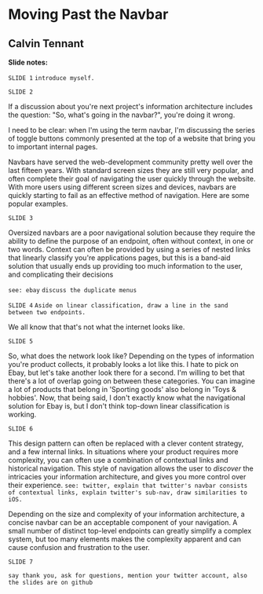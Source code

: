 Moving Past the Navbar
======================
Calvin Tennant
--------------

**Slide notes:**

`SLIDE 1`
`introduce myself.`

`SLIDE 2`

If a discussion about you're next project's information architecture includes the question: "So, what's going in the navbar?", you're doing it wrong.

I need to be clear: when I'm using the term navbar, I'm discussing the series of toggle buttons commonly presented at the top of a website that bring you to important internal pages.

Navbars have served the web-development community pretty well over the last fifteen years. With standard screen sizes they are still very popular, and often complete their goal of navigating the user quickly through the website. With more users using different screen sizes and devices, navbars are quickly starting to fail as an effective method of navigation. Here are some popular examples.

`SLIDE 3`

Oversized navbars are a poor navigational solution because they require the ability to define the purpose of an endpoint, often without context, in one or two words. Context can often be provided by using a series of nested links that linearly classify you're applications pages, but this is a band-aid solution that usually ends up providing too much information to the user, and complicating their decisions

`see: ebay` `discuss the duplicate menus`

`SLIDE 4`
`Aside on linear classification, draw a line in the sand between two endpoints.`

We all know that that's not what the internet looks like.

`SLIDE 5`

So, what does the network look like? Depending on the types of information you're product collects, it probably looks a lot like this. I hate to pick on Ebay, but let's take another look there for a second. I'm willing to bet that there's a lot of overlap going on between these categories. You can imagine a lot of products that belong in 'Sporting goods' also belong in 'Toys & hobbies'. Now, that being said, I don't exactly know what the navigational solution for Ebay is, but I don't think top-down linear classification is working.

`SLIDE 6`

This design pattern can often be replaced with a clever content strategy, and a few internal links. In situations where your product requires more complexity, you can often use a combination of contextual links and historical navigation. This style of navigation allows the user to *discover* the intricacies your information architecture, and gives you more control over their experience.
`see: twitter, explain that twitter's navbar consists of contextual links, explain twitter's sub-nav, draw similarities to iOS.`

Depending on the size and complexity of your information architecture, a concise navbar can be an acceptable component of your navigation. A small number of distinct top-level endpoints can greatly simplify a complex system, but too many elements makes the complexity apparent and can cause confusion and frustration to the user.

`SLIDE 7`

`say thank you, ask for questions, mention your twitter account, also the slides are on github`

